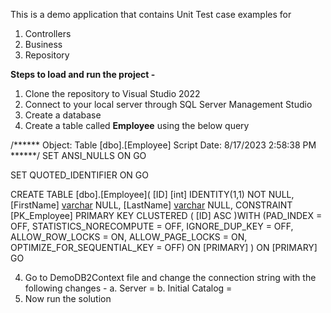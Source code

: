 This is a demo application that contains Unit Test case examples for
1. Controllers
2. Business
3. Repository

**Steps to load and run the project -**
1. Clone the repository to Visual Studio 2022
2. Connect to your local server through SQL Server Management Studio
3. Create a database
4. Create a table called **Employee** using the below query

/****** Object:  Table [dbo].[Employee]    Script Date: 8/17/2023 2:58:38 PM ******/
SET ANSI_NULLS ON
GO

SET QUOTED_IDENTIFIER ON
GO

CREATE TABLE [dbo].[Employee](
	[ID] [int] IDENTITY(1,1) NOT NULL,
	[FirstName] [varchar](10) NULL,
	[LastName] [varchar](10) NULL,
 CONSTRAINT [PK_Employee] PRIMARY KEY CLUSTERED 
(
	[ID] ASC
)WITH (PAD_INDEX = OFF, STATISTICS_NORECOMPUTE = OFF, IGNORE_DUP_KEY = OFF, ALLOW_ROW_LOCKS = ON, ALLOW_PAGE_LOCKS = ON, OPTIMIZE_FOR_SEQUENTIAL_KEY = OFF) ON [PRIMARY]
) ON [PRIMARY]
GO

4. Go to DemoDB2Context file and change the connection string with the following changes -
     a. Server = <yourservername>
     b. Initial Catalog = <yourdbname>
5. Now run the solution
